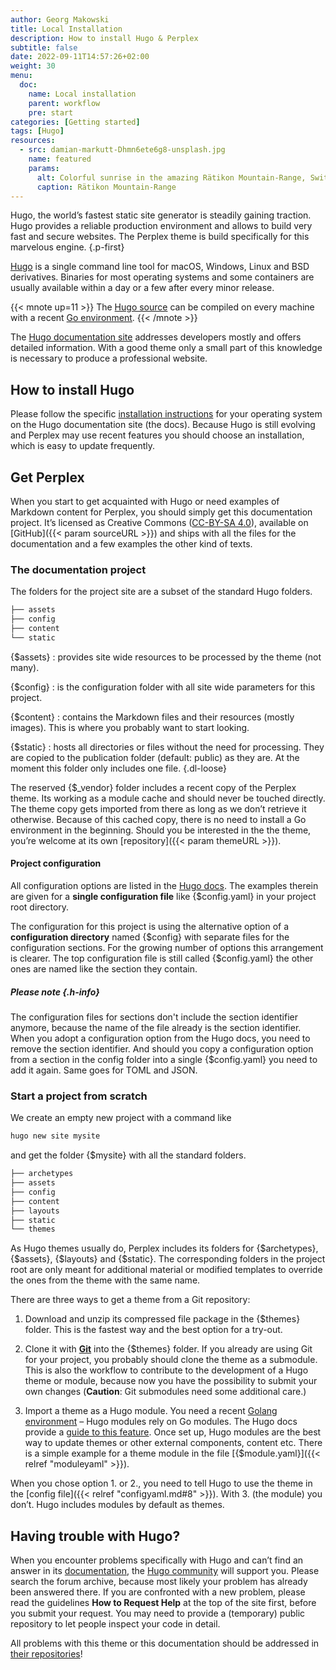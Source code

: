 ```yaml
---
author: Georg Makowski
title: Local Installation
description: How to install Hugo & Perplex
subtitle: false
date: 2022-09-11T14:57:26+02:00 
weight: 30
menu:
  doc:
    name: Local installation
    parent: workflow
    pre: start
categories: [Getting started]
tags: [Hugo]
resources: 
  - src: damian-markutt-Dhmn6ete6g8-unsplash.jpg
    name: featured
    params:
      alt: Colorful sunrise in the amazing Rätikon Mountain-Range, Switzerland
      caption: Rätikon Mountain-Range
---
```


Hugo, the world’s fastest static site generator is steadily gaining traction. Hugo provides a reliable production environment and allows to build very fast and secure websites. The Perplex theme is build specifically for this marvelous engine.
{.p-first} <!--more-->

[Hugo](https://gohugo.io) is a single command line tool for macOS, Windows, Linux and BSD derivatives. Binaries for most operating systems and some containers are usually available within a day or a few after every minor release.

{{< mnote up=11 >}}
The [Hugo source](https://github.com/gohugoio/hugo) can be compiled on every machine with a recent [Go environment](https://go.dev).
{{< /mnote >}}

The [Hugo documentation site][hugodoc] addresses developers mostly and offers detailed information. With a good theme only a small part of this knowledge is necessary to produce a professional website.

## How to install Hugo

Please follow the specific [installation instructions](https://gohugo.io/getting-started/installing/) for your operating system on the Hugo documentation site (the docs). Because Hugo is still evolving and Perplex may use recent features you should choose an installation, which is easy to update frequently.

## Get Perplex

When you start to get acquainted with Hugo or need examples of Markdown content for Perplex, you should simply get this documentation project. It’s licensed as Creative Commons ([CC-BY-SA 4.0][cc]), available on [GitHub]({{< param sourceURL >}}) and ships with all the files for the documentation and a few examples the other kind of texts.

### The documentation project

The folders for the project site are a subset of the standard Hugo folders.

```sh {.right .lh15 .hide-mobile}
├── assets
├── config
├── content
└── static
```

{$assets}
: provides site wide resources to be processed by the theme (not many).

{$config}
: is the configuration folder with all site wide parameters for this project.

{$content}
: contains the Markdown files and their resources (mostly images). This is where you probably want to start looking.

{$static}
: hosts all directories or files without the need for processing. They are copied to the publication folder (default: public) as they are. At the moment this folder only includes one file.
{.dl-loose}

The reserved {$\_vendor} folder includes a recent copy of the Perplex theme. Its working as a module cache and should never be touched directly. The theme copy gets imported from there as long as we don’t retrieve it otherwise. Because of this cached copy, there is no need to install a Go environment in the beginning. Should you be interested in the the theme, you’re welcome at its own [repository]({{< param themeURL >}}).

#### Project configuration

All configuration options are listed in the [Hugo docs](https://gohugo.io/getting-started/configuration/). The examples therein are given for a **single configuration file** like {$config.yaml} in your project root directory.

The configuration for this project is using the alternative option of a **configuration directory** named {$config} with separate files for the configuration sections. For the growing number of options this arrangement is clearer. The top configuration file is still called {$config.yaml} the other ones are named like the section they contain.

##### Please note {.h-info}

The configuration files for sections don't include the section identifier anymore, because the name of the file already is the section identifier. When you adopt a configuration option from the Hugo docs, you need to remove the section identifier. And should you copy a configuration option from a section in the config folder into a single {$config.yaml} you need to add it again. Same goes for TOML and JSON.

### Start a project from scratch

We create an empty new project with a command like

```sh {.left}
hugo new site mysite
```

and get the folder {$mysite} with all the standard folders.

```sh {.right .lh15 .hide-mobile .up-8}
├── archetypes
├── assets
├── config
├── content
├── layouts
├── static
└── themes
```

As Hugo themes usually do, Perplex includes its folders for {$archetypes}, {$assets}, {$layouts} and {$static}. The corresponding folders in the project root are only meant for additional material or modified templates to override the ones from the theme with the same name.

There are three ways to get a theme from a Git repository:

1. Download and unzip its compressed file package in the {$themes} folder. This is the fastest way and the best option for a try-out.

2. Clone it with [**Git**](https://git-scm.com/) into the {$themes} folder. If you already are using Git for your project, you probably should clone the theme as a submodule. This is also the workflow to contribute to the development of a Hugo theme or module, because now you have the possibility to submit your own changes (**Caution**: Git submodules need some additional care.)

3. Import a theme as a Hugo module. You need a recent [Golang environment](https://go.dev) – Hugo modules rely on Go modules. The Hugo docs provide a [guide to this feature](https://gohugo.io/hugo-modules). Once set up, Hugo modules are the best way to update themes or other external components, content etc. There is a simple example for a theme module in the file [{$module.yaml}]({{< relref "moduleyaml" >}}).

When you chose option 1. or 2., you need to tell Hugo to use the theme in the [config file]({{< relref "configyaml.md#8" >}}). With 3. (the module) you don’t. Hugo includes modules by default as themes.

## Having trouble with Hugo?

When you encounter problems specifically with Hugo and can’t find an answer in its [documentation][hugodoc], the [Hugo community](https://discourse.gohugo.io) will support you. Please search the forum archive, because most likely your problem has already been answered there. If you are confronted with a new problem, please read the guidelines **How to Request Help** at the top of the site first, before you submit your request. You may need to provide a (temporary) public repository to let people inspect your code in detail.

All problems with this theme or this documentation should be addressed in [their repositories](/doc/intro/perplex#trouble)!

[hugodoc]: https://gohugo.io/documentation
[cc]: https://creativecommons.org/licenses/by-sa/4.0/

